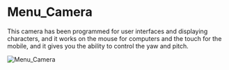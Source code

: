 # Menu_Camera
This camera has been programmed for user interfaces and displaying characters, and it works on the mouse for computers and the touch for the mobile, and it gives you the ability to control the yaw and pitch.

![Menu_Camera](https://user-images.githubusercontent.com/121944937/217776343-b7b8e74c-a474-41b7-a547-26523dce13ea.png)
